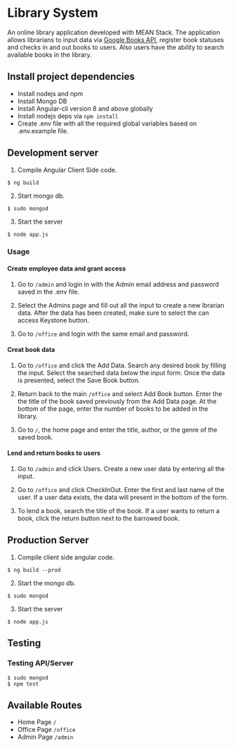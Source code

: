 # Library System

An online library application developed with MEAN Stack. The application allows librarians to input data via [Google Books API](https://developers.google.com/books/docs/overview), register book statuses and checks in and out books to users. Also users have the ability to search available books in the library.

## Install project dependencies

- Install nodejs and npm
- Install Mongo DB
- Install Angular-cli version 8 and above globally
- Install nodejs deps via `npm install`
- Create .env file with all the required global variables based on .env.example file.

## Development server

1. Compile Angular Client Side code.

```
$ ng build
```

2. Start mongo db.

```
$ sudo mongod
```

3. Start the server

```
$ node app.js
```

### Usage

#### Create employee data and grant access
1. Go to `/admin` and login in with the Admin email address and password saved in the .env file.

2. Select the Admins page and fill out all the input to create a new lbrarian data. After the data has been created, make sure to select the can access Keystone button.

3. Go to `/office` and login with the same email and password.

#### Creat book data

1. Go to `/office` and click the Add Data. Search any desired book by filling the input. Select the searched data below the input form. Once the data is presented, select the Save Book button.

2. Return back to the main `/office` and select Add Book button. Enter the the title of the book saved previously from the Add Data page. At the bottom of the page, enter the number of books to be added in the library.

3. Go to `/`, the home page and enter the title, author, or the genre of the saved book.

#### Lend and return books to users

1. Go to `/admin` and click Users. Create a new user data by entering all the input.

2. Go to `/office` and click CheckInOut. Enter the first and last name of the user. If a user data exists, the data will present in the bottom of the form.

3. To lend a book, search the title of the book. If a user wants to return a book, click the return button next to the barrowed book.

## Production Server

1. Compile client side angular code.

```
$ ng build --prod
```

2. Start the mongo db.

```
$ sudo mongod
```

3. Start the server

```
$ node app.js
```

## Testing

### Testing API/Server

```
$ sudo mongod
$ npm test
```

## Available Routes

- Home Page `/`
- Office Page `/office`
- Admin Page `/admin`
